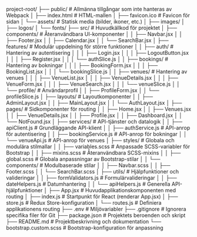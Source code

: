 project-root/
├── public/                   # Allmänna tillgångar som inte hanteras av Webpack
│   ├── index.html            # HTML-mallen
│   ├── favicon.ico           # Favicon för sidan
│   └── assets/               # Statisk media (bilder, ikoner, etc.)
│       ├── images/
│       ├── logos/
│       └── fonts/
├── src/                      # Huvudkällkod för projektet
│   ├── components/           # Återanvändbara UI-komponenter
│   │   ├── Navbar.jsx
│   │   ├── Footer.jsx
│   │   ├── Calendar.jsx
│   │   └── SearchBar.jsx
│   ├── features/             # Modulär uppdelning för större funktioner
│   │   ├── auth/             # Hantering av autentisering
│   │   │   ├── Login.jsx
│   │   │   ├── LogoutButton.jsx
│   │   │   ├── Register.jsx
│   │   │   └── authSlice.js
│   │   ├── bookings/         # Hantering av bokningar
│   │   │   ├── BookingForm.jsx
│   │   │   ├── BookingList.jsx
│   │   │   └── bookingSlice.js
│   │   ├── venues/           # Hantering av venues
│   │   │   ├── VenueList.jsx
│   │   │   ├── VenueDetails.jsx
│   │   │   ├── VenueForm.jsx
│   │   │   ├── VenueSearch.jsx
│   │   │   └── venueSlice.js
│   │   └── profile/          # Användarprofil
│   │       ├── ProfileForm.jsx
│   │       └── profileSlice.js
│   ├── layouts/              # Layoutkomponenter
│   │   ├── AdminLayout.jsx
│   │   ├── MainLayout.jsx
│   │   └── AuthLayout.jsx
│   ├── pages/                # Sidkomponenter för routing
│   │   ├── Home.jsx
│   │   ├── Venues.jsx
│   │   ├── VenueDetails.jsx
│   │   ├── Profile.jsx
│   │   ├── Dashboard.jsx
│   │   └── NotFound.jsx
│   ├── services/             # API-tjänster och datalogik
│   │   ├── apiClient.js      # Grundläggande API-klient
│   │   ├── authService.js    # API-anrop för autentisering
│   │   ├── bookingService.js # API-anrop för bokningar
│   │   └── venueApi.js       # API-anrop för venues
│   ├── styles/               # Globala och modulära stilmallar
│   │   ├── variables.scss    # Anpassade SCSS-variabler för Bootstrap
│   │   ├── mixins.scss       # Återanvändbara SCSS-mixins
│   │   ├── global.scss       # Globala anpassningar av Bootstrap-stilar
│   │   └── components/       # Modulbaserade stilar
│   │       ├── Navbar.scss
│   │       ├── Footer.scss
│   │       └── SearchBar.scss
│   ├── utils/                # Hjälpfunktioner och valideringar
│   │   ├── formValidators.js # Formulärvalideringar
│   │   ├── dateHelpers.js    # Datumhantering
│   │   └── apiHelpers.js     # Generella API-hjälpfunktioner
│   ├── App.jsx               # Huvudapplikationskomponenten med routing
│   ├── index.js              # Startpunkt för React (renderar App.jsx)
│   ├── store.js              # Redux Store-konfiguration
│   └── routes.js             # Definiera applikationens routing
├── .env                      # Miljövariabler
├── .gitignore                # Ignorera specifika filer för Git
├── package.json              # Projektets beroenden och skript
├── README.md                 # Projektbeskrivning och dokumentation
└── bootstrap.custom.scss     # Bootstrap-konfiguration för anpassning
